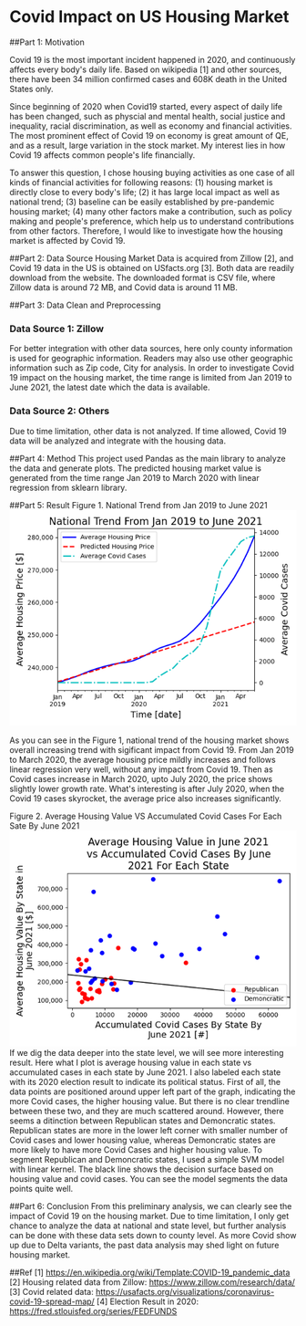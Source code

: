 # Covid Impact on US Housing Market

##Part 1: Motivation

Covid 19 is the most important incident happened in 2020, and continuously affects every
body's daily life. Based on wikipedia [1] and other sources, there have been 34 million confirmed cases and 608K death in the 
United States only. 

Since beginning of 2020 when Covid19 started, every aspect of daily life has been changed, such as physcial and mental health,
social justice and inequality, racial discrimination, as well as economy and financial activities.
The most prominent effect of Covid 19 on economy is great amount of QE, and as a result, large variation in the stock market. My interest lies in how Covid 19 affects common people's life 
financially. 

To answer this question, I chose housing buying activities as one case of all kinds of financial activities for following reasons:
(1) housing market is directly close to every body's life; (2) it has large local impact as well as national trend; (3) baseline can be easily established by pre-pandemic housing market; (4) many other factors make a contribution, such as policy making
and people's preference, which help us to understand contributions from other factors. Therefore,
I would like to investigate how the housing market is affected by Covid 19. 

##Part 2: Data Source
Housing Market Data is acquired from Zillow [2], and Covid 19 data in 
the US is obtained on USfacts.org [3]. Both data are readily download from the website. The downloaded format is CSV file, where Zillow data is around 72 MB, and Covid data is around 11 MB.

##Part 3: Data Clean and Preprocessing
### Data Source 1: Zillow
For better integration with other data sources, here only county information is used for geographic information. Readers may also use other geographic information such as Zip code, City for analysis.
In order to investigate Covid 19 impact on the housing market, the time range is limited from Jan 2019 to June 2021, the latest date which the data is available.
### Data Source 2: Others
Due to time limitation, other data is not analyzed. If time allowed, Covid 19 data will be analyzed and integrate with the housing data.

##Part 4: Method
This project used Pandas as the main library to analyze the data and generate plots. The predicted housing market value is generated from the time range Jan 
2019 to March 2020 with linear regression from sklearn library.

##Part 5: Result
Figure 1. National Trend from Jan 2019 to June 2021
![image1.png](image1.png)

As you can see in the Figure 1, national trend of the housing market shows overall increasing trend with sigificant impact 
from Covid 19. From Jan 2019 to March 2020, the average housing price mildly increases and follows linear regression very well, without any impact from Covid 19. Then as Covid cases increase in March 2020,
upto July 2020, the price shows slightly lower growth rate. What's interesting is after July 2020, when the Covid 19 cases skyrocket, the average price also increases significantly. 

Figure 2. Average Housing Value VS Accumulated Covid Cases For Each Sate By June 2021
![image2.png](image2.png)
If we dig the data deeper into the state level, we will see more interesting result. Here what I plot is average housing value in each state vs accumulated cases in each state by June 2021. I also labeled 
each state with its 2020 election result to indicate its political status. First of all, the data points are positioned around upper left part of the graph, indicating the more Covid cases, the higher housing value. But there is no clear trendline between these two, and they are much scattered around.
However, there seems a ditinction between Republican states and Demoncratic states. Republican states are more in the lower left corner with smaller number of Covid cases and lower housing value, whereas Demoncratic states are more likely to have more Covid Cases and higher housing value.
To segment Republican and Demoncratic states, I used a simple SVM model with linear kernel. The black line shows the decision surface based on housing value and covid cases. You can see the model segments the data points quite well. 

##Part 6: Conclusion
From this preliminary analysis, we can clearly see the impact of Covid 19 on the housing market. Due to time limitation, I only get chance to analyze the data at national and state level, but further analysis can be done with these data sets down to county level. As more Covid show up due to Delta variants, the past
data analysis may shed light on future housing market.

##Ref
[1] https://en.wikipedia.org/wiki/Template:COVID-19_pandemic_data
[2] Housing related data from Zillow: https://www.zillow.com/research/data/
[3] Covid related data: https://usafacts.org/visualizations/coronavirus-covid-19-spread-map/
[4] Election Result in 2020: https://fred.stlouisfed.org/series/FEDFUNDS